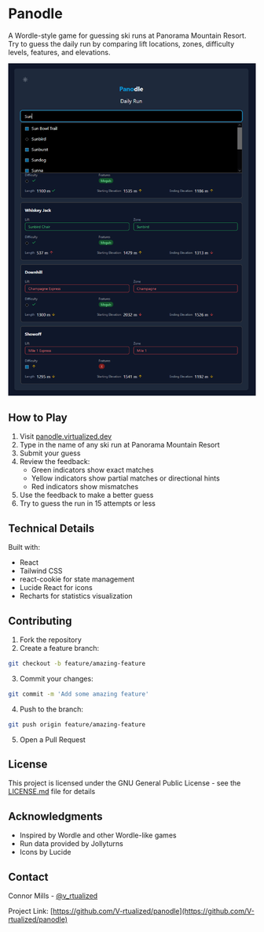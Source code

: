 # Panodle

A Wordle-style game for guessing ski runs at Panorama Mountain Resort. Try to guess the daily run by comparing lift locations, zones, difficulty levels, features, and elevations.

![Panodle Screenshot](screenshot.png)

## How to Play

1. Visit [panodle.virtualized.dev](https://panodle.virtualized.dev)
2. Type in the name of any ski run at Panorama Mountain Resort
3. Submit your guess
4. Review the feedback:
   - Green indicators show exact matches
   - Yellow indicators show partial matches or directional hints
   - Red indicators show mismatches
5. Use the feedback to make a better guess
6. Try to guess the run in 15 attempts or less

## Technical Details

Built with:

- React
- Tailwind CSS
- react-cookie for state management
- Lucide React for icons
- Recharts for statistics visualization

## Contributing

1. Fork the repository
2. Create a feature branch:

```bash
git checkout -b feature/amazing-feature
```

3. Commit your changes:

```bash
git commit -m 'Add some amazing feature'
```

4. Push to the branch:

```bash
git push origin feature/amazing-feature
```

5. Open a Pull Request

## License

This project is licensed under the GNU General Public License - see the [LICENSE.md](LICENSE.md) file for details

## Acknowledgments

- Inspired by Wordle and other Wordle-like games
- Run data provided by Jollyturns
- Icons by Lucide

## Contact

Connor Mills - [@v_rtualized](https://x.com/v_rtualized)

Project Link: [https://github.com/V-rtualized/panodle](https://github.com/V-rtualized/panodle)
